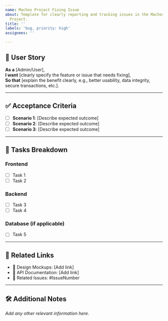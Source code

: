 ```yaml
---
name: Machos Project Fixing Issue
about: Template for clearly reporting and tracking issues in the Machos Takeaway Django
  Project.
title: ''
labels: 'bug, priority: high'
assignees: ''

---
```


## 📝 User Story  
**As a** [Admin/User],  
**I want** [clearly specify the feature or issue that needs fixing],  
**So that** [explain the benefit clearly, e.g., better usability, data integrity, secure transactions, etc.].

---

## ✅ Acceptance Criteria  
- [ ] **Scenario 1**: [Describe expected outcome]  
- [ ] **Scenario 2**: [Describe expected outcome]  
- [ ] **Scenario 3**: [Describe expected outcome]  

---

## 🚀 Tasks Breakdown  
### **Frontend**
- [ ] Task 1  
- [ ] Task 2  

### **Backend**
- [ ] Task 3  
- [ ] Task 4  

### **Database (if applicable)**
- [ ] Task 5  

---

## 🔗 Related Links  
- 📝 Design Mockups: [Add link]  
- 🔄 API Documentation: [Add link]  
- 🎯 Related Issues: #IssueNumber  

---

## 🛠 Additional Notes  
_Add any other relevant information here._
